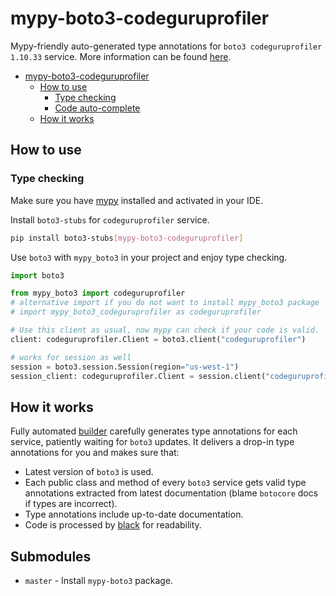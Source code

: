 # mypy-boto3-codeguruprofiler

Mypy-friendly auto-generated type annotations for `boto3 codeguruprofiler 1.10.33` service.
More information can be found [here](https://github.com/vemel/mypy_boto3).

- [mypy-boto3-codeguruprofiler](#mypy-boto3-codeguruprofiler)
  - [How to use](#how-to-use)
    - [Type checking](#type-checking)
    - [Code auto-complete](#code-auto-complete)
  - [How it works](#how-it-works)

## How to use

### Type checking

Make sure you have [mypy](https://github.com/python/mypy) installed and activated in your IDE.

Install `boto3-stubs` for `codeguruprofiler` service.

```bash
pip install boto3-stubs[mypy-boto3-codeguruprofiler]
```

Use `boto3` with `mypy_boto3` in your project and enjoy type checking.

```python
import boto3

from mypy_boto3 import codeguruprofiler
# alternative import if you do not want to install mypy_boto3 package
# import mypy_boto3_codeguruprofiler as codeguruprofiler

# Use this client as usual, now mypy can check if your code is valid.
client: codeguruprofiler.Client = boto3.client("codeguruprofiler")

# works for session as well
session = boto3.session.Session(region="us-west-1")
session_client: codeguruprofiler.Client = session.client("codeguruprofiler")

```

## How it works

Fully automated [builder](https://github.com/vemel/mypy_boto3) carefully generates
type annotations for each service, patiently waiting for `boto3` updates. It delivers
a drop-in type annotations for you and makes sure that:

- Latest version of `boto3` is used.
- Each public class and method of every `boto3` service gets valid type annotations
  extracted from latest documentation (blame `botocore` docs if types are incorrect).
- Type annotations include up-to-date documentation.
- Code is processed by [black](https://github.com/psf/black) for readability.

## Submodules

- `master` - Install `mypy-boto3` package.